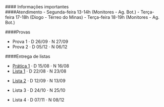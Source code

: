 
<div class="panel-heading">
#### Informações importantes
</div>

<div class="panel-body">
####Atendimento
- Segunda-feira 13-14h (Monitores - Ag. Bot.)
- Terça-feira 17-18h (Diogo - Térreo do Minas)
- Terça-feira 18-19h (Monitores - Ag. Bot.)

####Provas
- Prova 1 $\cdot$ D 26/09 $\cdot$ N 27/09
- Prova 2 $\cdot$ D 05/12 $\cdot$ N 06/12

####Entrega de listas

- [Prática 1](/bio208/static/pdfs/2016/roteiros/pratica_1.pdf) $\cdot$ D 15/08 $\cdot$ N 16/08 <!--[gabarito](/bio208/static/pdfs/roteiros_listas/lista1_gabarito.pdf)<]-->
- [Lista 1](/bio208/static/pdfs/2016/listas/lista1.pdf) $\cdot$ D 22/08  $\cdot$ N 23/08
<!--- [gabarito](/bio208/static/pdfs/roteiros_listas/lista2_gabarito.pdf)-->
- [Lista 2](/bio208/static/pdfs/2016/listas/lista2.pdf) $\cdot$ D 12/09 $\cdot$ N 13/09
<!--- [gabarito](/bio208/static/pdfs/roteiros_listas/lista3_gabarito.pdf)-->
- Lista 3 $\cdot$ D 24/10  $\cdot$ N 25/10
<!--- [gabarito](/bio208/static/pdfs/roteiros_listas/lista4_gabarito.pdf)-->
- Lista 4 $\cdot$ D 07/11  $\cdot$ N 08/12
<!--- [gabarito](/bio208/static/pdfs/roteiros_listas/lista5_gabarito.pdf)-->

<!---####Recuperação

A definir-->


</div>
